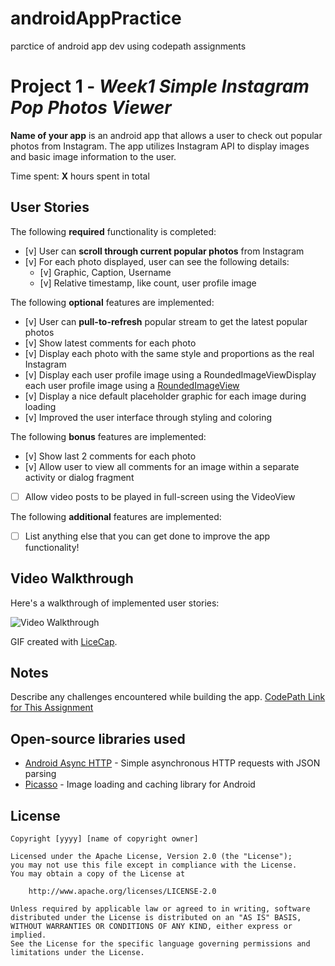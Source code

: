 # androidAppPractice
parctice of android app dev using codepath assignments

# Project 1 - *Week1 Simple Instagram Pop Photos Viewer*

**Name of your app** is an android app that allows a user to check out popular photos from Instagram. The app utilizes Instagram API to display images and basic image information to the user.

Time spent: **X** hours spent in total

## User Stories

The following **required** functionality is completed:

* [v] User can **scroll through current popular photos** from Instagram
* [v] For each photo displayed, user can see the following details:
  * [v] Graphic, Caption, Username
  * [v] Relative timestamp, like count, user profile image

The following **optional** features are implemented:

* [v] User can **pull-to-refresh** popular stream to get the latest popular photos
* [v] Show latest comments for each photo
* [v] Display each photo with the same style and proportions as the real Instagram
* [v] Display each user profile image using a RoundedImageViewDisplay each user profile image using a [RoundedImageView](https://github.com/vinc3m1/RoundedImageView)
* [v] Display a nice default placeholder graphic for each image during loading
* [v] Improved the user interface through styling and coloring

The following **bonus** features are implemented:

* [v] Show last 2 comments for each photo
* [v] Allow user to view all comments for an image within a separate activity or dialog fragment
* [ ] Allow video posts to be played in full-screen using the VideoView

The following **additional** features are implemented:

* [ ] List anything else that you can get done to improve the app functionality!

## Video Walkthrough 

Here's a walkthrough of implemented user stories:

<img src='http://i.imgur.com/link/to/your/gif/file.gif' title='Video Walkthrough' width='' alt='Video Walkthrough' />

GIF created with [LiceCap](http://www.cockos.com/licecap/).

## Notes

Describe any challenges encountered while building the app.
[CodePath Link for This Assignment](http://courses.codepath.com/courses/intro_to_android/week/1#!assignment)

## Open-source libraries used

- [Android Async HTTP](https://github.com/loopj/android-async-http) - Simple asynchronous HTTP requests with JSON parsing
- [Picasso](http://square.github.io/picasso/) - Image loading and caching library for Android

## License

    Copyright [yyyy] [name of copyright owner]

    Licensed under the Apache License, Version 2.0 (the "License");
    you may not use this file except in compliance with the License.
    You may obtain a copy of the License at

        http://www.apache.org/licenses/LICENSE-2.0

    Unless required by applicable law or agreed to in writing, software
    distributed under the License is distributed on an "AS IS" BASIS,
    WITHOUT WARRANTIES OR CONDITIONS OF ANY KIND, either express or implied.
    See the License for the specific language governing permissions and
    limitations under the License.
